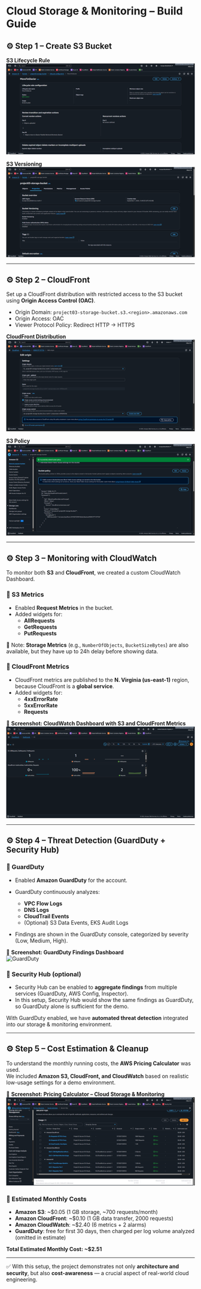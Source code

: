 # Cloud Storage & Monitoring – Build Guide

## ⚙️ Step 1 – Create S3 Bucket

**S3 Lifecycle Rule**
![VPC](./screenshots/01_S3_Lifecycle_Rule.png)

**S3 Versioning**
![VPC](./screenshots/01_S3_Versioning.png)

---

## ⚙️ Step 2 – CloudFront
Set up a CloudFront distribution with restricted access to the S3 bucket using **Origin Access Control (OAC)**.

- Origin Domain: `project03-storage-bucket.s3.<region>.amazonaws.com`
- Origin Access: OAC 
- Viewer Protocol Policy: Redirect HTTP → HTTPS

**CloudFront Distribution**  
![CloudFront](./screenshots/02_CloudFront_OAC.png)

**S3 Policy**  
![CloudFront](./screenshots/02_CloudFront_S3_Policy.png)

---

## ⚙️ Step 3 – Monitoring with CloudWatch

To monitor both **S3** and **CloudFront**, we created a custom CloudWatch Dashboard.  

### 🔹 S3 Metrics
- Enabled **Request Metrics** in the bucket.  
- Added widgets for:  
  - **AllRequests**  
  - **GetRequests**  
  - **PutRequests**  

📌 Note: **Storage Metrics** (e.g., `NumberOfObjects`, `BucketSizeBytes`) are also available, but they have up to 24h delay before showing data.

### 🔹 CloudFront Metrics
- CloudFront metrics are published to the **N. Virginia (us-east-1)** region, because CloudFront is a **global service**.  
- Added widgets for:  
  - **4xxErrorRate**  
  - **5xxErrorRate**  
  - **Requests**  

📸 **Screenshot: CloudWatch Dashboard with S3 and CloudFront Metrics**  
![CloudWatch](./screenshots/03_CloudWatch.png)

---

## ⚙️ Step 4 – Threat Detection (GuardDuty + Security Hub)

### 🔹 GuardDuty
- Enabled **Amazon GuardDuty** for the account.  
- GuardDuty continuously analyzes:  
  - **VPC Flow Logs**  
  - **DNS Logs**  
  - **CloudTrail Events**  
  - (Optional) S3 Data Events, EKS Audit Logs  

- Findings are shown in the GuardDuty console, categorized by severity (Low, Medium, High).  

📸 **Screenshot: GuardDuty Findings Dashboard**  
![GuardDuty](./screenshots/05_GuardDuty_Findings.png)

### 🔹 Security Hub (optional)
- Security Hub can be enabled to **aggregate findings** from multiple services (GuardDuty, AWS Config, Inspector).  
- In this setup, Security Hub would show the same findings as GuardDuty, so GuardDuty alone is sufficient for the demo.  

With GuardDuty enabled, we have **automated threat detection** integrated into our storage & monitoring environment. 

---

## ⚙️ Step 5 – Cost Estimation & Cleanup

To understand the monthly running costs, the **AWS Pricing Calculator** was used.  
We included **Amazon S3, CloudFront, and CloudWatch** based on realistic low-usage settings for a demo environment.  

📸 **Screenshot: Pricing Calculator – Cloud Storage & Monitoring**  
![Pricing](./screenshots/05_Pricing_Calculator.png)

### 🔹 Estimated Monthly Costs
- **Amazon S3**: ~$0.05 (1 GB storage, ~700 requests/month)  
- **Amazon CloudFront**: ~$0.10 (1 GB data transfer, 2000 requests)  
- **Amazon CloudWatch**: ~$2.40 (6 metrics + 2 alarms)  
- **GuardDuty**: free for first 30 days, then charged per log volume analyzed (omitted in estimate)  

**Total Estimated Monthly Cost: ~$2.51**  

---


✅ With this setup, the project demonstrates not only **architecture and security**, but also **cost-awareness** — a crucial aspect of real-world cloud engineering.




